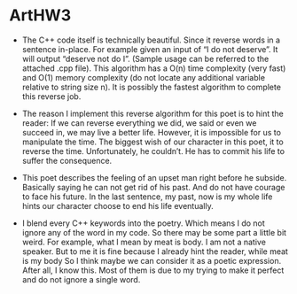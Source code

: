 # ArtHW3
- The C++ code itself is technically beautiful. Since it reverse words in a sentence in-place. For example given an input of “I do not deserve”. It will output “deserve not do I”. (Sample usage can be referred to the attached .cpp file). This algorithm has a O(n) time complexity (very fast) and O(1) memory complexity (do not locate any additional variable relative to string size n). It is possibly the fastest algorithm to complete this reverse job.

- The reason I implement this reverse algorithm for this poet is to hint the reader: If we can reverse everything we did, we said or even we succeed in,  we may live a better life. However, it is impossible for us to manipulate the time. The biggest wish of our character in this poet, it to reverse the time. Unfortunately, he couldn’t. He has to commit his life to suffer the consequence.  

- This poet describes the feeling of an upset man right before he subside. Basically saying he can not get rid of his past. And do not have courage to face his future. In the last sentence, my past, now is my whole life hints our character choose to end his life eventually.

- I blend every C++ keywords into the poetry. Which means I do not ignore any of the word in my code. So there may be some part a little bit weird. For example, what I mean by meat is body. I am not a native speaker. But to me it is fine because I already hint the reader, while meat is my body So I think maybe we can consider it as a poetic expression. After all, I know this. Most of them is due to my trying to make it perfect and do not ignore a single word.
